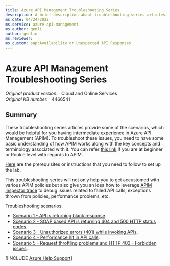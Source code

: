 ```yaml
---
title: Azure API Management Troubleshooting Series
description: A brief description about troubleshooting series articles for API Management (APIM).
ms.date: 04/24/2022
ms.service: azure-api-management
ms.author: genli
author: genlin
ms.reviewer: 
ms.custom: sap:Availability or Unexpected API Responses
---
```

# Azure API Management Troubleshooting Series

_Original product version:_ &nbsp; Cloud and Online Services  
_Original KB number:_ &nbsp; 4466541

## Summary

These troubleshooting series articles provide some of the scenarios, which would be helpful for you having intermediate experience in Azure API Management (APIM). To troubleshoot these issues, you need to have some basic understanding of how APIM works along with the key concepts and terminology associated with it. You can refer [this link](/azure/api-management/api-management-key-concepts) if you are at beginner or Rookie level with regards to APIM.

[Here](https://github.com/prchanda/apimlab) are the prerequisites or instructions that you need to follow to set up the lab.

This troubleshooting series will not only help you to get accustomed with various APIM policies but also give you an idea how to leverage [APIM inspector trace](/azure/api-management/api-management-howto-api-inspector) to debug issues related to failed API calls, exceptions thrown from policies, performance problems, etc.

Troubleshooting scenarios:

- [Scenario 1 - API is returning blank response](api-return-blank-response.md).
- [Scenario 2 - SOAP based API is returning 404 and 500 HTTP status codes](soap-based-api-return-404-http-code.md).
- [Scenario 3 - Unauthorized errors (401) while invoking APIs](unauthorized-errors-invoke-apis.md).
- [Scenario 4 - Performance hit in API calls](performance-hit-api-calls.md).
- [Scenario 5 - Request throttling problems and HTTP 403 - Forbidden issues](request-throttling-http-403.md).

[!INCLUDE [Azure Help Support](../../../includes/azure-help-support.md)]
